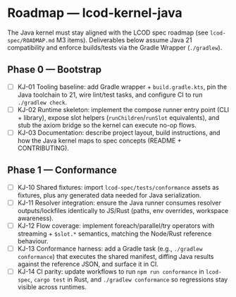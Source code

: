 # Roadmap — lcod-kernel-java

The Java kernel must stay aligned with the LCOD spec roadmap (see `lcod-spec/ROADMAP.md` M3 items). Deliverables below assume Java 21 compatibility and enforce builds/tests via the Gradle Wrapper (`./gradlew`).

## Phase 0 — Bootstrap

- [ ] KJ-01 Tooling baseline: add Gradle wrapper + `build.gradle.kts`, pin the Java toolchain to 21, wire lint/test tasks, and configure CI to run `./gradlew check`.
- [ ] KJ-02 Runtime skeleton: implement the compose runner entry point (CLI + library), expose slot helpers (`runChildren`/`runSlot` equivalents), and stub the axiom bridge so the kernel can execute no-op flows.
- [ ] KJ-03 Documentation: describe project layout, build instructions, and how the Java kernel maps to spec concepts (README + CONTRIBUTING).

## Phase 1 — Conformance

- [ ] KJ-10 Shared fixtures: import `lcod-spec/tests/conformance` assets as fixtures, plus any generated data needed for Java serialization.
- [ ] KJ-11 Resolver integration: ensure the Java runner consumes resolver outputs/lockfiles identically to JS/Rust (paths, env overrides, workspace awareness).
- [ ] KJ-12 Flow coverage: implement foreach/parallel/try operators with streaming + `$slot.*` semantics, matching the Node/Rust reference behaviour.
- [ ] KJ-13 Conformance harness: add a Gradle task (e.g., `./gradlew conformance`) that executes the shared manifest, diffing Java results against the reference JSON, and surface it in CI.
- [ ] KJ-14 CI parity: update workflows to run `npm run conformance` in `lcod-spec`, `cargo test` in Rust, and `./gradlew conformance` so regressions stay visible across runtimes.

